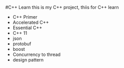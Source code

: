 #C++ Learn 
		this is my C++ project, thiis for C++ learn
* C++ Primer
* Accelerated C++
* Essential C++
* C++ 11
* json
* protobuf
* boost
* Concurrency to thread
* design pattern


